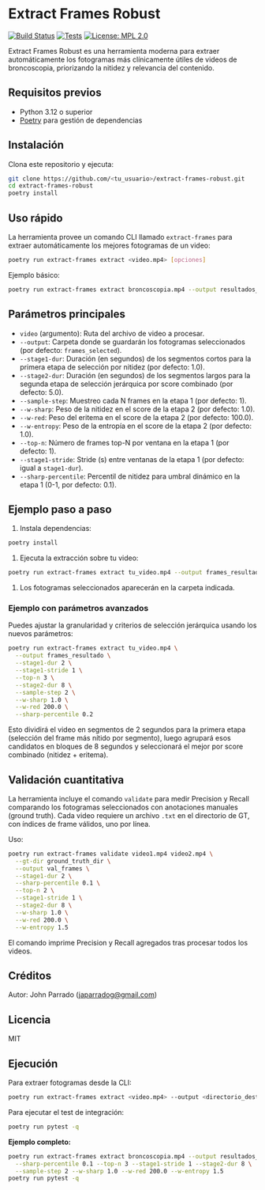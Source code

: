 # Extract Frames Robust

[![Build Status](https://github.com/tu_usuario/extract-frames-robust/actions/workflows/ci.yml/badge.svg)](https://github.com/tu_usuario/extract-frames-robust/actions) [![Tests](https://img.shields.io/github/actions/workflow/status/tu_usuario/extract-frames-robust/ci.yml?branch=main&label=Tests)](https://github.com/tu_usuario/extract-frames-robust/actions) [![License: MPL 2.0](https://img.shields.io/badge/License-MPL%202.0-brightgreen.svg)](LICENSE)

Extract Frames Robust es una herramienta moderna para extraer automáticamente los fotogramas más clínicamente útiles de videos de broncoscopia, priorizando la nitidez y relevancia del contenido.

## Requisitos previos

- Python 3.12 o superior
- [Poetry](https://python-poetry.org/docs/#installation) para gestión de dependencias

## Instalación

Clona este repositorio y ejecuta:

```bash
git clone https://github.com/<tu_usuario>/extract-frames-robust.git
cd extract-frames-robust
poetry install
```

## Uso rápido

La herramienta provee un comando CLI llamado `extract-frames` para extraer automáticamente los mejores fotogramas de un video:

```bash
poetry run extract-frames extract <video.mp4> [opciones]
```

Ejemplo básico:

```bash
poetry run extract-frames extract broncoscopia.mp4 --output resultados_frames
```

## Parámetros principales

- `video` (argumento): Ruta del archivo de video a procesar.
- `--output`: Carpeta donde se guardarán los fotogramas seleccionados (por defecto: `frames_selected`).
- `--stage1-dur`: Duración (en segundos) de los segmentos cortos para la primera etapa de selección por nitidez (por defecto: 1.0).
- `--stage2-dur`: Duración (en segundos) de los segmentos largos para la segunda etapa de selección jerárquica por score combinado (por defecto: 5.0).
- `--sample-step`: Muestreo cada N frames en la etapa 1 (por defecto: 1).
- `--w-sharp`: Peso de la nitidez en el score de la etapa 2 (por defecto: 1.0).
- `--w-red`: Peso del eritema en el score de la etapa 2 (por defecto: 100.0).
- `--w-entropy`: Peso de la entropía en el score de la etapa 2 (por defecto: 1.0).
- `--top-n`: Número de frames top-N por ventana en la etapa 1 (por defecto: 1).
- `--stage1-stride`: Stride (s) entre ventanas de la etapa 1 (por defecto: igual a `stage1-dur`).
- `--sharp-percentile`: Percentil de nitidez para umbral dinámico en la etapa 1 (0-1, por defecto: 0.1).

## Ejemplo paso a paso

1. Instala dependencias:

```bash
poetry install
```

1. Ejecuta la extracción sobre tu video:

```bash
poetry run extract-frames extract tu_video.mp4 --output frames_resultado
```

1. Los fotogramas seleccionados aparecerán en la carpeta indicada.

### Ejemplo con parámetros avanzados

Puedes ajustar la granularidad y criterios de selección jerárquica usando los nuevos parámetros:

```bash
poetry run extract-frames extract tu_video.mp4 \
  --output frames_resultado \
  --stage1-dur 2 \
  --stage1-stride 1 \
  --top-n 3 \
  --stage2-dur 8 \
  --sample-step 2 \
  --w-sharp 1.0 \
  --w-red 200.0 \
  --sharp-percentile 0.2
```

Esto dividirá el video en segmentos de 2 segundos para la primera etapa (selección del frame más nítido por segmento), luego agrupará esos candidatos en bloques de 8 segundos y seleccionará el mejor por score combinado (nitidez + eritema).

## Validación cuantitativa

La herramienta incluye el comando `validate` para medir Precision y Recall comparando los fotogramas seleccionados
con anotaciones manuales (ground truth). Cada video requiere un archivo `.txt` en el directorio de GT,
con índices de frame válidos, uno por línea.

Uso:

```bash
poetry run extract-frames validate video1.mp4 video2.mp4 \
  --gt-dir ground_truth_dir \
  --output val_frames \
  --stage1-dur 2 \
  --sharp-percentile 0.1 \
  --top-n 2 \
  --stage1-stride 1 \
  --stage2-dur 8 \
  --w-sharp 1.0 \
  --w-red 200.0 \
  --w-entropy 1.5
```

El comando imprime Precision y Recall agregados tras procesar todos los videos.

## Créditos

Autor: John Parrado (<japarradog@gmail.com>)

## Licencia

MIT

## Ejecución

Para extraer fotogramas desde la CLI:

```bash
poetry run extract-frames extract <video.mp4> --output <directorio_destino> [--opciones]
```

Para ejecutar el test de integración:

```bash
poetry run pytest -q
```

**Ejemplo completo:**

```bash
poetry run extract-frames extract broncoscopia.mp4 --output resultados_frames --stage1-dur 2 \
  --sharp-percentile 0.1 --top-n 3 --stage1-stride 1 --stage2-dur 8 \
  --sample-step 2 --w-sharp 1.0 --w-red 200.0 --w-entropy 1.5
poetry run pytest -q
